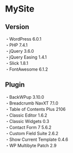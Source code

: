 # MySite
## Version
・WordPress 6.0.1  
・PHP 7.4.1  
・jQuery 3.6.0  
・jQuery Easing 1.4.1  
・Slick 1.8.1  
・FontAwesome 6.1.2
## Plugin
・BackWPup 3.10.0  
・Breadcrumb NavXT 7.1.0  
・Table of Contents Plus 2106  
・Classic Editor 1.6.2  
・Classic Widgets 0.3  
・Contact Form 7 5.6.2  
・Custom Field Suite 2.6.2  
・Show Current Template 0.4.6  
・WP Multibyte Patch 2.9
